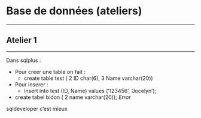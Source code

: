 # Base de données (ateliers)

---

## Atelier 1 

---

Dans sqlplus :

- Pour creer une table on fait :
  - create table test ( 
    2 ID char(6), 
    3 Name varchar(20))
- Pour inserer :
  - insert into test (ID, Name) values (‘123456’, ‘Jocelyn’);
- create tabel bidon (
  2 name varchar(20));
  *Error*

sqldeveloper c’est mieux 

